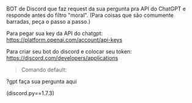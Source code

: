 BOT de Discord que faz request da sua pergunta pra API do ChatGPT e responde antes do filtro "moral". 
(Para coisas que são comumente barradas, peça o passo a passo.)

Para pegar sua key da API do chatgpt: https://platform.openai.com/account/api-keys

Para criar seu bot do discord e colocar seu token: https://discord.com/developers/applications

> Comando default:

?gpt faça sua pergunta aqui

(discord.py==1.7.3)
